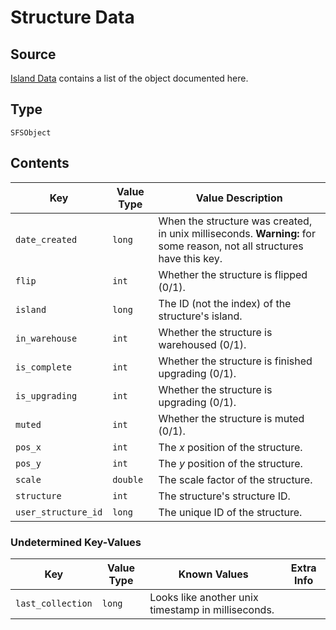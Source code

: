 # Structure Data

## Source

[Island Data](island) contains a list of the object documented here.

## Type

`SFSObject`

## Contents

| Key | Value Type | Value Description |
|-|-|-|
| `date_created` | `long` | When the structure was created, in unix milliseconds. **Warning:** for some reason, not all structures have this key. |
| `flip` | `int` | Whether the structure is flipped (0/1). |
| `island` | `long` | The ID (not the index) of the structure's island. |
| `in_warehouse` | `int` | Whether the structure is warehoused (0/1). |
| `is_complete` | `int` | Whether the structure is finished upgrading (0/1). |
| `is_upgrading` | `int` | Whether the structure is upgrading (0/1). |
| `muted` | `int` | Whether the structure is muted (0/1). |
| `pos_x` | `int` | The $x$ position of the structure. |
| `pos_y` | `int` | The $y$ position of the structure. |
| `scale` | `double` | The scale factor of the structure. |
| `structure` | `int` | The structure's structure ID. |
| `user_structure_id` | `long` | The unique ID of the structure. |

### Undetermined Key-Values

| Key | Value Type | Known Values | Extra Info |
|-|-|-|-|
| `last_collection` | `long` | Looks like another unix timestamp in milliseconds. |